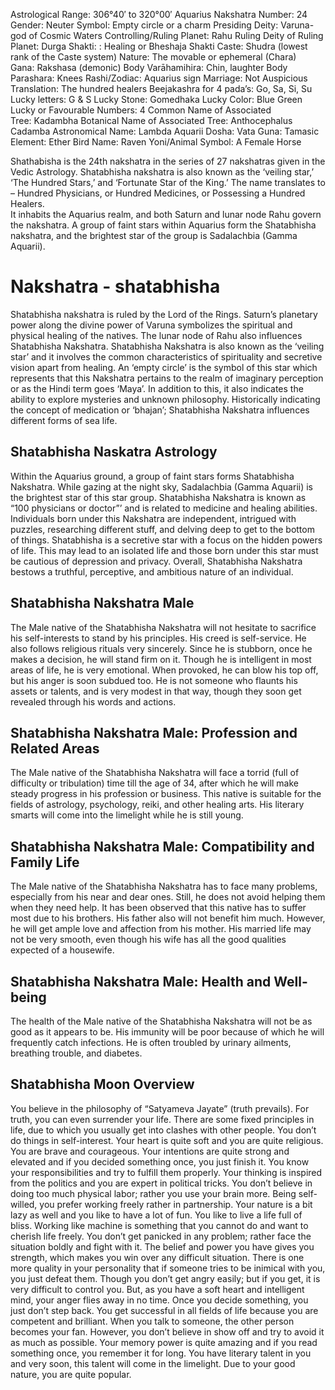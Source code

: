 
Astrological Range: 306°40′ to 320°00′ Aquarius
Nakshatra Number: 24
Gender: Neuter
Symbol: Empty circle or a charm
Presiding Deity: Varuna-god of Cosmic Waters
Controlling/Ruling Planet: Rahu
Ruling Deity of Ruling Planet: Durga
Shakti: : Healing or Bheshaja Shakti
Caste: Shudra (lowest rank of the Caste system)
Nature: The movable or ephemeral (Chara)
Gana: Rakshasa (demonic)
Body Varāhamihira: Chin, laughter
Body Parashara: Knees
Rashi/Zodiac: Aquarius sign
Marriage: Not Auspicious
Translation: The hundred healers
Beejakashra for 4 pada’s: Go, Sa, Si, Su
Lucky letters: G & S
Lucky Stone: Gomedhaka
Lucky Color: Blue Green
Lucky or Favourable Numbers: 4
Common Name of Associated Tree: Kadambha
Botanical Name of Associated Tree: Anthocephalus Cadamba
Astronomical Name: Lambda Aquarii
Dosha: Vata
Guna: Tamasic
Element: Ether
Bird Name: Raven
Yoni/Animal Symbol: A Female Horse

Shathabisha is the 24th nakshatra in the series of 27 nakshatras given in the Vedic Astrology. Shatabhisha nakshatra is also known as the ‘veiling star,’ ‘The Hundred Stars,’ and ‘Fortunate Star of the King.’ The name translates to – Hundred Physicians, or Hundred Medicines, or Possessing a Hundred Healers.  
It inhabits the Aquarius realm, and both Saturn and lunar node Rahu govern the nakshatra. A group of faint stars within Aquarius form the Shatabhisha nakshatra, and the brightest star of the group is Sadalachbia (Gamma Aquarii).

# Nakshatra - shatabhisha 
Shatabhisha nakshatra is ruled by the Lord of the Rings. Saturn’s planetary power along the divine power of Varuna symbolizes the spiritual and physical healing of the natives. The lunar node of Rahu also influences Shatabhisha Nakshatra. Shatabhisha Nakshatra is also known as the ‘veiling star’ and it involves the common characteristics of spirituality and secretive vision apart from healing. An ‘empty circle’ is the symbol of this star which represents that this Nakshatra pertains to the realm of imaginary perception or as the Hindi term goes ‘Maya’. In addition to this, it also indicates the ability to explore mysteries and unknown philosophy. Historically indicating the concept of medication or ‘bhajan’; Shatabhisha Nakshatra influences different forms of sea life.

## Shatabhisha Naskatra Astrology 
Within the Aquarius ground, a group of faint stars forms Shatabhisha Nakshatra. While gazing at the night sky, Sadalachbia (Gamma Aquarii) is the brightest star of this star group. Shatabhisha Nakshatra is known as “100 physicians or doctor”’ and is related to medicine and healing abilities. Individuals born under this Nakshatra are independent, intrigued with puzzles, researching different stuff, and delving deep to get to the bottom of things. Shatabhisha is a secretive star with a focus on the hidden powers of life. This may lead to an isolated life and those born under this star must be cautious of depression and privacy. Overall, Shatabhisha Nakshatra bestows a truthful, perceptive, and ambitious nature of an individual.

## Shatabhisha Nakshatra Male 
The Male native of the Shatabhisha Nakshatra will not hesitate to sacrifice his self-interests to stand by his principles. His creed is self-service. He also follows religious rituals very sincerely. Since he is stubborn, once he makes a decision, he will stand firm on it. Though he is intelligent in most areas of life, he is very emotional. When provoked, he can blow his top off, but his anger is soon subdued too. He is not someone who flaunts his assets or talents, and is very modest in that way, though they soon get revealed through his words and actions.

## Shatabhisha Nakshatra Male: Profession and Related Areas
The Male native of the Shatabhisha Nakshatra will face a torrid (full of difficulty or tribulation) time till the age of 34, after which he will make steady progress in his profession or business. This native is suitable for the fields of astrology, psychology, reiki, and other healing arts. His literary smarts will come into the limelight while he is still young.


## Shatabhisha Nakshatra Male: Compatibility and Family Life 
The Male native of the Shatabhisha Nakshatra has to face many problems, especially from his near and dear ones. Still, he does not avoid helping them when they need help. It has been observed that this native has to suffer most due to his brothers. His father also will not benefit him much. However, he will get ample love and affection from his mother. His married life may not be very smooth, even though his wife has all the good qualities expected of a housewife. 

## Shatabhisha Nakshatra Male: Health and Well-being 
The health of the Male native of the Shatabhisha Nakshatra will not be as good as it appears to be. His immunity will be poor because of which he will frequently catch infections. He is often troubled by urinary ailments, breathing trouble, and diabetes.

## Shatabhisha Moon Overview 
You believe in the philosophy of “Satyameva Jayate” (truth prevails). For truth, you can even surrender your life. There are some fixed principles in life, due to which you usually get into clashes with other people. You don’t do things in self-interest. Your heart is quite soft and you are quite religious. You are brave and courageous. Your intentions are quite strong and elevated and if you decided something once, you just finish it. You know your responsibilities and try to fulfill them properly. Your thinking is inspired from the politics and you are expert in political tricks. You don’t believe in doing too much physical labor; rather you use your brain more. Being self-willed, you prefer working freely rather in partnership. Your nature is a bit lazy as well and you like to have a lot of fun. You like to live a life full of bliss. Working like machine is something that you cannot do and want to cherish life freely. You don’t get panicked in any problem; rather face the situation boldly and fight with it. The belief and power you have gives you strength, which makes you win over any difficult situation. There is one more quality in your personality that if someone tries to be inimical with you, you just defeat them. Though you don’t get angry easily; but if you get, it is very difficult to control you. But, as you have a soft heart and intelligent mind, your anger flies away in no time. Once you decide something, you just don’t step back. You get successful in all fields of life because you are competent and brilliant. When you talk to someone, the other person becomes your fan. However, you don’t believe in show off and try to avoid it as much as possible. Your memory power is quite amazing and if you read something once, you remember it for long. You have literary talent in you and very soon, this talent will come in the limelight. Due to your good nature, you are quite popular.